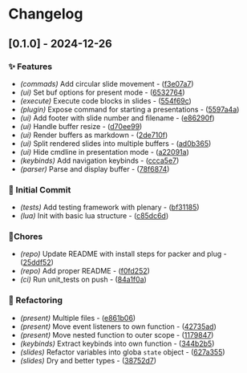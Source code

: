 # Changelog


## [0.1.0] - 2024-12-26




### ✨ Features

- *(commads)* Add circular slide movement - ([f3e07a7](https://github.com/Flokkq/https://github.com/orhun/git-cliff/blob/main/cliff.toml/commit/f3e07a795176f5ec4586b0744dc73083a36f839f))
- *(ui)* Set buf options for present mode - ([6532764](https://github.com/Flokkq/https://github.com/orhun/git-cliff/blob/main/cliff.toml/commit/6532764070e33d2612a24eafff9188ea90c061cf))
- *(execute)* Execute code blocks in slides - ([554f69c](https://github.com/Flokkq/https://github.com/orhun/git-cliff/blob/main/cliff.toml/commit/554f69c009d826a876a5bfb205e7fef7664166e3))
- *(plugin)* Expose command for starting a presentations - ([5597a4a](https://github.com/Flokkq/https://github.com/orhun/git-cliff/blob/main/cliff.toml/commit/5597a4a21134cd89347e72cb79b9e2cbf4e650c5))
- *(ui)* Add footer with slide number and filename - ([e86290f](https://github.com/Flokkq/https://github.com/orhun/git-cliff/blob/main/cliff.toml/commit/e86290fdefcfa8844078488c1fd763eaf7a87814))
- *(ui)* Handle buffer resize - ([d70ee99](https://github.com/Flokkq/https://github.com/orhun/git-cliff/blob/main/cliff.toml/commit/d70ee99adf10112c06dffbd30a5eba502180c2bb))
- *(ui)* Render buffers as markdown - ([2de710f](https://github.com/Flokkq/https://github.com/orhun/git-cliff/blob/main/cliff.toml/commit/2de710f4032194177e721ac35b8c43938c32a975))
- *(ui)* Split rendered slides into multiple buffers - ([ad0b365](https://github.com/Flokkq/https://github.com/orhun/git-cliff/blob/main/cliff.toml/commit/ad0b3650c4ed277beb0efaef2ad08410fbcbfa0d))
- *(ui)* Hide cmdline in presentation mode - ([a22091a](https://github.com/Flokkq/https://github.com/orhun/git-cliff/blob/main/cliff.toml/commit/a22091a5d972d93fc31cbc9f7a627b8ea1eb2951))
- *(keybinds)* Add navigation keybinds - ([ccca5e7](https://github.com/Flokkq/https://github.com/orhun/git-cliff/blob/main/cliff.toml/commit/ccca5e7cbb13dfd8efab2df83608dcb9f7d5b17f))
- *(parser)* Parse and display buffer - ([78f6874](https://github.com/Flokkq/https://github.com/orhun/git-cliff/blob/main/cliff.toml/commit/78f6874c5213e9564be552d3b4691cf6e9409d5b))

### 🎉 Initial Commit

- *(tests)* Add testing framework with plenary - ([bf31185](https://github.com/Flokkq/https://github.com/orhun/git-cliff/blob/main/cliff.toml/commit/bf31185b9211664123751ec50dd783afefba7f80))
- *(lua)* Init with basic lua structure - ([c85dc6d](https://github.com/Flokkq/https://github.com/orhun/git-cliff/blob/main/cliff.toml/commit/c85dc6dd11aecbb996d7dbee94332de14b2b44a8))

### 🔧Chores

- *(repo)* Update README with install steps for packer and plug - ([25ddf52](https://github.com/Flokkq/https://github.com/orhun/git-cliff/blob/main/cliff.toml/commit/25ddf522b9e63a92c88ab088548a72e3d3b070de))
- *(repo)* Add proper README - ([f0fd252](https://github.com/Flokkq/https://github.com/orhun/git-cliff/blob/main/cliff.toml/commit/f0fd252e60b5c4c5861b9099bcec505d1bdca47c))
- *(ci)* Run unit_tests on push - ([84a1f0a](https://github.com/Flokkq/https://github.com/orhun/git-cliff/blob/main/cliff.toml/commit/84a1f0a894a8f01b9ed5bcd97554fab215dcfeab))

### 🚜 Refactoring

- *(present)* Multiple files - ([e861b06](https://github.com/Flokkq/https://github.com/orhun/git-cliff/blob/main/cliff.toml/commit/e861b06022e01252695931514210c4eafc1e81c8))
- *(present)* Move event listeners to own function - ([42735ad](https://github.com/Flokkq/https://github.com/orhun/git-cliff/blob/main/cliff.toml/commit/42735ade5e64bf47d665ae32f0c8c6eab2a2749a))
- *(present)* Move nested function to outer scope - ([1179847](https://github.com/Flokkq/https://github.com/orhun/git-cliff/blob/main/cliff.toml/commit/11798475cfb5ad90eb884e5f30ecda9a45c5478d))
- *(keybinds)* Extract keybinds into own function - ([344b2b5](https://github.com/Flokkq/https://github.com/orhun/git-cliff/blob/main/cliff.toml/commit/344b2b5ae84850ba39cda943a0d4a15f2d07ed56))
- *(slides)* Refactor variables into globa `state` object - ([627a355](https://github.com/Flokkq/https://github.com/orhun/git-cliff/blob/main/cliff.toml/commit/627a35550a9c718e04b93e7204debcb97c14bce7))
- *(slides)* Dry and better types - ([38752d7](https://github.com/Flokkq/https://github.com/orhun/git-cliff/blob/main/cliff.toml/commit/38752d75a547e1d7dfa9baa5b84e24bfd0d7b1db))
<!-- generated by git-cliff -->
